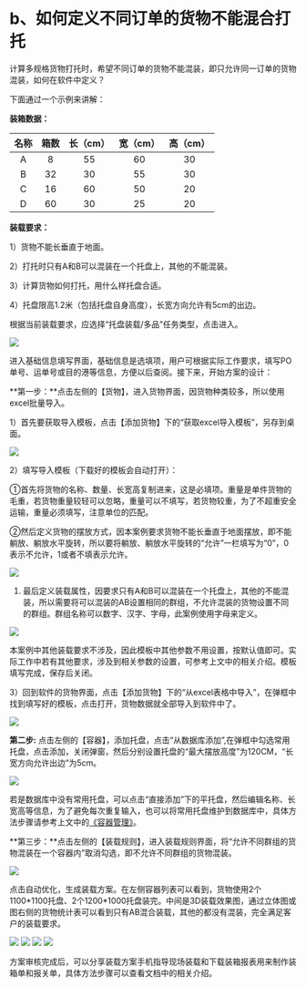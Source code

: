 # b、如何定义不同订单的货物不能混合打托

计算多规格货物打托时，希望不同订单的货物不能混装，即只允许同一订单的货物混装，如何在软件中定义？

下面通过一个示例来讲解：

**装箱数据：**

| 名称 | 箱数 | 长（cm） | 宽（cm） | 高（cm） |
| :---: | :---: | :---: | :---: | :---: |
| A | 8 | 55 | 60 | 30 |
| B | 32 | 30 | 55 | 30 |
| C | 16 | 60 | 50 | 20 |
| D | 60 | 30 | 25 | 20 |

**装载要求：**

1）货物不能长垂直于地面。

2）打托时只有A和B可以混装在一个托盘上，其他的不能混装。

3）计算货物如何打托，用什么样托盘合适。

4）托盘限高1.2米（包括托盘自身高度），长宽方向允许有5cm的出边。

根据当前装载要求，应选择“托盘装载/多品”任务类型，点击进入。

![](../../.gitbook/assets/0%20%2824%29.png)

进入基础信息填写界面，基础信息是选填项，用户可根据实际工作要求，填写PO单号、运单号或目的港等信息，方便以后查阅。接下来，开始方案的设计：

**第一步：**点击左侧的【货物】，进入货物界面，因货物种类较多，所以使用excel批量导入。

1）首先要获取导入模板，点击【添加货物】下的“获取excel导入模板”，另存到桌面。

![](../../.gitbook/assets/1%20%2823%29.png)

2）填写导入模板（下载好的模板会自动打开）：

①首先将货物的名称、数量、长宽高复制进来，这是必填项。重量是单件货物的毛重，若货物重量较轻可以忽略，重量可以不填写，若货物较重，为了不超重安全运输，重量必须填写，注意单位的匹配。

②然后定义货物的摆放方式，因本案例要求货物不能长垂直于地面摆放，即不能躺放、躺放水平旋转，所以要将躺放、躺放水平旋转的“允许”一栏填写为“0”，0表示不允许，1或者不填表示允许。

![](../../.gitbook/assets/2%20%2825%29.png)

1. 最后定义装载属性，因要求只有A和B可以混装在一个托盘上，其他的不能混装，所以需要将可以混装的AB设置相同的群组，不允许混装的货物设置不同的群组。群组名称可以数字、汉字、字母，此案例使用字母来定义。

![](../../.gitbook/assets/3%20%2824%29.png)

本案例中其他装载要求不涉及，因此模板中其他参数不用设置，按默认值即可。实际工作中若有其他要求，涉及到相关参数的设置，可参考上文中的相关介绍。模板填写完成，保存后关闭。

3）回到软件的货物界面，点击【添加货物】下的“从excel表格中导入”，在弹框中找到填写好的模板，点击打开，货物数据就全部导入到软件中了。

![](../../.gitbook/assets/4%20%2823%29.png)

**第二步:** 点击左侧的【容器】，添加托盘，点击“从数据库添加”,在弹框中勾选常用托盘，点击添加，关闭弹窗，然后分别设置托盘的“最大摆放高度”为120CM，“长宽方向允许出边”为5cm。

![](../../.gitbook/assets/5%20%2821%29.png)

若是数据库中没有常用托盘，可以点击“直接添加”下的平托盘，然后编辑名称、长宽高等信息，为了避免每次重复输入，也可以将常用托盘维护到数据库中，具体方法步骤请参考上文中的[《容器管理》]()。

**第三步：**点击左侧的【装载规则】，进入装载规则界面，将“允许不同群组的货物混装在一个容器内”取消勾选，即不允许不同群组的货物混装。

![](../../.gitbook/assets/6%20%2821%29.png)

点击自动优化，生成装载方案。在左侧容器列表可以看到，货物使用2个1100\*1100托盘、2个1200\*1000托盘装完。中间是3D装载效果图，通过立体图或图右侧的货物统计表可以看到只有AB混合装载，其他的都没有混装，完全满足客户的装载要求。

![](../../.gitbook/assets/7%20%2816%29.png) ![](../../.gitbook/assets/8%20%2811%29.png) ![](../../.gitbook/assets/9%20%2811%29.png) ![](../../.gitbook/assets/10%20%286%29.png)

方案审核完成后，可以分享装载方案手机指导现场装载和下载装箱报表用来制作装箱单和报关单，具体方法步骤可以查看文档中的相关介绍。

